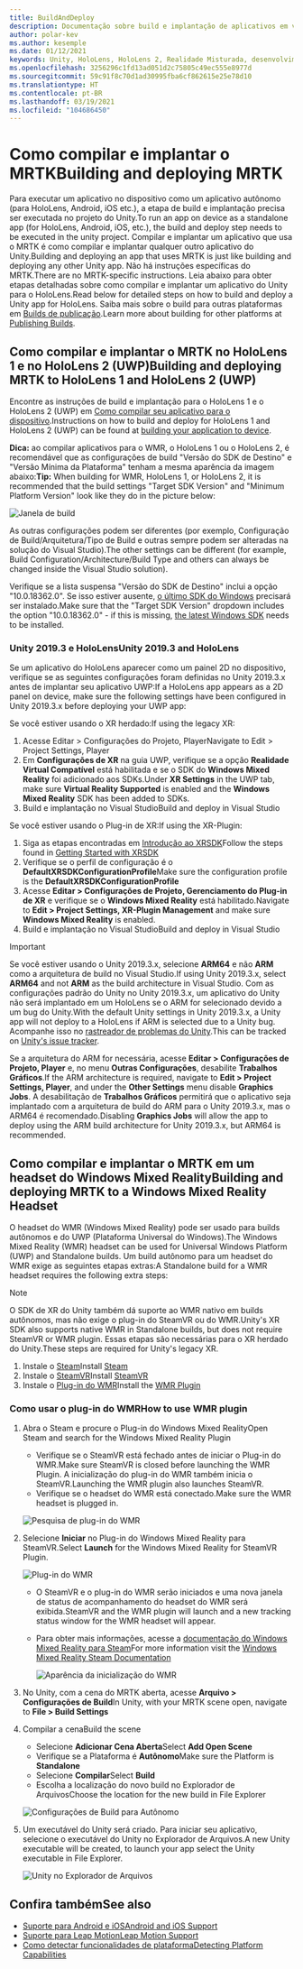 ```yaml
---
title: BuildAndDeploy
description: Documentação sobre build e implantação de aplicativos em vários dispositivos.
author: polar-kev
ms.author: kesemple
ms.date: 01/12/2021
keywords: Unity, HoloLens, HoloLens 2, Realidade Misturada, desenvolvimento, MRTK, Visual Studio, Android, iOS
ms.openlocfilehash: 3256296c1fd13ad051d2c75805c49ec555e8977d
ms.sourcegitcommit: 59c91f8c70d1ad30995fba6cf862615e25e78d10
ms.translationtype: HT
ms.contentlocale: pt-BR
ms.lasthandoff: 03/19/2021
ms.locfileid: "104686450"
---
```

# <a name="building-and-deploying-mrtk"></a><span data-ttu-id="6a351-104">Como compilar e implantar o MRTK</span><span class="sxs-lookup"><span data-stu-id="6a351-104">Building and deploying MRTK</span></span>

<span data-ttu-id="6a351-105">Para executar um aplicativo no dispositivo como um aplicativo autônomo (para HoloLens, Android, iOS etc.), a etapa de build e implantação precisa ser executada no projeto do Unity.</span><span class="sxs-lookup"><span data-stu-id="6a351-105">To run an app on device as a standalone app (for HoloLens, Android, iOS, etc.), the build and deploy step needs to be executed in the unity project.</span></span> <span data-ttu-id="6a351-106">Compilar e implantar um aplicativo que usa o MRTK é como compilar e implantar qualquer outro aplicativo do Unity.</span><span class="sxs-lookup"><span data-stu-id="6a351-106">Building and deploying an app that uses MRTK is just like building and deploying any other Unity app.</span></span> <span data-ttu-id="6a351-107">Não há instruções específicas do MRTK.</span><span class="sxs-lookup"><span data-stu-id="6a351-107">There are no MRTK-specific instructions.</span></span> <span data-ttu-id="6a351-108">Leia abaixo para obter etapas detalhadas sobre como compilar e implantar um aplicativo do Unity para o HoloLens.</span><span class="sxs-lookup"><span data-stu-id="6a351-108">Read below for detailed steps on how to build and deploy a Unity app for HoloLens.</span></span>  <span data-ttu-id="6a351-109">Saiba mais sobre o build para outras plataformas em [Builds de publicação](https://docs.unity3d.com/Manual/PublishingBuilds.html).</span><span class="sxs-lookup"><span data-stu-id="6a351-109">Learn more about building for other platforms at [Publishing Builds](https://docs.unity3d.com/Manual/PublishingBuilds.html).</span></span>

## <a name="building-and-deploying-mrtk-to-hololens-1-and-hololens-2-uwp"></a><span data-ttu-id="6a351-110">Como compilar e implantar o MRTK no HoloLens 1 e no HoloLens 2 (UWP)</span><span class="sxs-lookup"><span data-stu-id="6a351-110">Building and deploying MRTK to HoloLens 1 and HoloLens 2 (UWP)</span></span>

<span data-ttu-id="6a351-111">Encontre as instruções de build e implantação para o HoloLens 1 e o HoloLens 2 (UWP) em [Como compilar seu aplicativo para o dispositivo](https://docs.microsoft.com/windows/mixed-reality/mrlearning-base-ch1#build-your-application-to-your-device).</span><span class="sxs-lookup"><span data-stu-id="6a351-111">Instructions on how to build and deploy for HoloLens 1 and HoloLens 2 (UWP) can be found at [building your application to device](https://docs.microsoft.com/windows/mixed-reality/mrlearning-base-ch1#build-your-application-to-your-device).</span></span>

<span data-ttu-id="6a351-112">**Dica:** ao compilar aplicativos para o WMR, o HoloLens 1 ou o HoloLens 2, é recomendável que as configurações de build "Versão do SDK de Destino" e "Versão Mínima da Plataforma" tenham a mesma aparência da imagem abaixo:</span><span class="sxs-lookup"><span data-stu-id="6a351-112">**Tip:** When building for WMR, HoloLens 1, or HoloLens 2, it is recommended that the build settings "Target SDK Version" and "Minimum Platform Version" look like they do in the picture below:</span></span>

![Janela de build](../features/images/getting-started/BuildWindow.png)

<span data-ttu-id="6a351-114">As outras configurações podem ser diferentes (por exemplo, Configuração de Build/Arquitetura/Tipo de Build e outras sempre podem ser alteradas na solução do Visual Studio).</span><span class="sxs-lookup"><span data-stu-id="6a351-114">The other settings can be different (for example, Build Configuration/Architecture/Build Type and others can always be changed inside the Visual Studio solution).</span></span>

<span data-ttu-id="6a351-115">Verifique se a lista suspensa "Versão do SDK de Destino" inclui a opção "10.0.18362.0". Se isso estiver ausente, [o último SDK do Windows](https://developer.microsoft.com/windows/downloads/windows-10-sdk) precisará ser instalado.</span><span class="sxs-lookup"><span data-stu-id="6a351-115">Make sure that the "Target SDK Version" dropdown includes the option "10.0.18362.0" - if this is missing, [the latest Windows SDK](https://developer.microsoft.com/windows/downloads/windows-10-sdk) needs to be installed.</span></span>

### <a name="unity-20193-and-hololens"></a><span data-ttu-id="6a351-116">Unity 2019.3 e HoloLens</span><span class="sxs-lookup"><span data-stu-id="6a351-116">Unity 2019.3 and HoloLens</span></span>

<span data-ttu-id="6a351-117">Se um aplicativo do HoloLens aparecer como um painel 2D no dispositivo, verifique se as seguintes configurações foram definidas no Unity 2019.3.x antes de implantar seu aplicativo UWP:</span><span class="sxs-lookup"><span data-stu-id="6a351-117">If a HoloLens app appears as a 2D panel on device, make sure the following settings have been configured in Unity 2019.3.x before deploying your UWP app:</span></span>

<span data-ttu-id="6a351-118">Se você estiver usando o XR herdado:</span><span class="sxs-lookup"><span data-stu-id="6a351-118">If using the legacy XR:</span></span>

1. <span data-ttu-id="6a351-119">Acesse Editar > Configurações do Projeto, Player</span><span class="sxs-lookup"><span data-stu-id="6a351-119">Navigate to Edit > Project Settings, Player</span></span>
1. <span data-ttu-id="6a351-120">Em **Configurações de XR** na guia UWP, verifique se a opção **Realidade Virtual Compatível** está habilitada e se o SDK do **Windows Mixed Reality** foi adicionado aos SDKs.</span><span class="sxs-lookup"><span data-stu-id="6a351-120">Under **XR Settings** in the UWP tab, make sure **Virtual Reality Supported** is enabled and the **Windows Mixed Reality** SDK has been added to SDKs.</span></span>
1. <span data-ttu-id="6a351-121">Build e implantação no Visual Studio</span><span class="sxs-lookup"><span data-stu-id="6a351-121">Build and deploy in Visual Studio</span></span>

<span data-ttu-id="6a351-122">Se você estiver usando o Plug-in de XR:</span><span class="sxs-lookup"><span data-stu-id="6a351-122">If using the XR-Plugin:</span></span>

1. <span data-ttu-id="6a351-123">Siga as etapas encontradas em [Introdução ao XRSDK](../configuration/GettingStartedWithMRTKAndXRSDK.md)</span><span class="sxs-lookup"><span data-stu-id="6a351-123">Follow the steps found in [Getting Started with XRSDK](../configuration/GettingStartedWithMRTKAndXRSDK.md)</span></span>
1. <span data-ttu-id="6a351-124">Verifique se o perfil de configuração é o **DefaultXRSDKConfigurationProfile**</span><span class="sxs-lookup"><span data-stu-id="6a351-124">Make sure the configuration profile is the **DefaultXRSDKConfigurationProfile**</span></span>
1. <span data-ttu-id="6a351-125">Acesse **Editar > Configurações de Projeto, Gerenciamento do Plug-in de XR** e verifique se o **Windows Mixed Reality** está habilitado.</span><span class="sxs-lookup"><span data-stu-id="6a351-125">Navigate to **Edit > Project Settings, XR-Plugin Management** and make sure **Windows Mixed Reality** is enabled.</span></span>
1. <span data-ttu-id="6a351-126">Build e implantação no Visual Studio</span><span class="sxs-lookup"><span data-stu-id="6a351-126">Build and deploy in Visual Studio</span></span>

>[!IMPORTANT]
> <span data-ttu-id="6a351-127">Se você estiver usando o Unity 2019.3.x, selecione **ARM64** e não **ARM** como a arquitetura de build no Visual Studio.</span><span class="sxs-lookup"><span data-stu-id="6a351-127">If using Unity 2019.3.x, select **ARM64** and not **ARM** as the build architecture in Visual Studio.</span></span> <span data-ttu-id="6a351-128">Com as configurações padrão do Unity no Unity 2019.3.x, um aplicativo do Unity não será implantado em um HoloLens se o ARM for selecionado devido a um bug do Unity.</span><span class="sxs-lookup"><span data-stu-id="6a351-128">With the default Unity settings in Unity 2019.3.x, a Unity app will not deploy to a HoloLens if ARM is selected due to a Unity bug.</span></span> <span data-ttu-id="6a351-129">Acompanhe isso no [rastreador de problemas do Unity](https://issuetracker.unity3d.com/issues/enabling-graphics-jobs-in-2019-dot-3-x-results-in-a-crash-or-nothing-rendering-on-hololens-2).</span><span class="sxs-lookup"><span data-stu-id="6a351-129">This can be tracked on [Unity's issue tracker](https://issuetracker.unity3d.com/issues/enabling-graphics-jobs-in-2019-dot-3-x-results-in-a-crash-or-nothing-rendering-on-hololens-2).</span></span>
>
> <span data-ttu-id="6a351-130">Se a arquitetura do ARM for necessária, acesse **Editar > Configurações de Projeto, Player** e, no menu **Outras Configurações**, desabilite **Trabalhos Gráficos**.</span><span class="sxs-lookup"><span data-stu-id="6a351-130">If the ARM architecture is required, navigate to **Edit > Project Settings, Player**, and under the **Other Settings** menu disable **Graphics Jobs**.</span></span> <span data-ttu-id="6a351-131">A desabilitação de **Trabalhos Gráficos** permitirá que o aplicativo seja implantado com a arquitetura de build do ARM para o Unity 2019.3.x, mas o ARM64 é recomendado.</span><span class="sxs-lookup"><span data-stu-id="6a351-131">Disabling **Graphics Jobs** will allow the app to deploy using the ARM build architecture for Unity 2019.3.x, but ARM64 is recommended.</span></span>

## <a name="building-and-deploying-mrtk-to-a-windows-mixed-reality-headset"></a><span data-ttu-id="6a351-132">Como compilar e implantar o MRTK em um headset do Windows Mixed Reality</span><span class="sxs-lookup"><span data-stu-id="6a351-132">Building and deploying MRTK to a Windows Mixed Reality Headset</span></span>

<span data-ttu-id="6a351-133">O headset do WMR (Windows Mixed Reality) pode ser usado para builds autônomos e do UWP (Plataforma Universal do Windows).</span><span class="sxs-lookup"><span data-stu-id="6a351-133">The Windows Mixed Reality (WMR) headset can be used for Universal Windows Platform (UWP) and Standalone builds.</span></span>  <span data-ttu-id="6a351-134">Um build autônomo para um headset do WMR exige as seguintes etapas extras:</span><span class="sxs-lookup"><span data-stu-id="6a351-134">A Standalone build for a WMR headset requires the following extra steps:</span></span>

> [!NOTE]
> <span data-ttu-id="6a351-135">O SDK de XR do Unity também dá suporte ao WMR nativo em builds autônomos, mas não exige o plug-in do SteamVR ou do WMR.</span><span class="sxs-lookup"><span data-stu-id="6a351-135">Unity's XR SDK also supports native WMR in Standalone builds, but does not require SteamVR or WMR plugin.</span></span> <span data-ttu-id="6a351-136">Essas etapas são necessárias para o XR herdado do Unity.</span><span class="sxs-lookup"><span data-stu-id="6a351-136">These steps are required for Unity's legacy XR.</span></span>

1. <span data-ttu-id="6a351-137">Instale o [Steam](https://store.steampowered.com/about/)</span><span class="sxs-lookup"><span data-stu-id="6a351-137">Install [Steam](https://store.steampowered.com/about/)</span></span>
1. <span data-ttu-id="6a351-138">Instale o [SteamVR](https://store.steampowered.com/app/250820/SteamVR/)</span><span class="sxs-lookup"><span data-stu-id="6a351-138">Install [SteamVR](https://store.steampowered.com/app/250820/SteamVR/)</span></span>
1. <span data-ttu-id="6a351-139">Instale o [Plug-in do WMR](https://store.steampowered.com/app/719950/Windows_Mixed_Reality_for_SteamVR/)</span><span class="sxs-lookup"><span data-stu-id="6a351-139">Install the [WMR Plugin](https://store.steampowered.com/app/719950/Windows_Mixed_Reality_for_SteamVR/)</span></span>

### <a name="how-to-use-wmr-plugin"></a><span data-ttu-id="6a351-140">Como usar o plug-in do WMR</span><span class="sxs-lookup"><span data-stu-id="6a351-140">How to use WMR plugin</span></span>

1. <span data-ttu-id="6a351-141">Abra o Steam e procure o Plug-in do Windows Mixed Reality</span><span class="sxs-lookup"><span data-stu-id="6a351-141">Open Steam and search for the Windows Mixed Reality Plugin</span></span>
    - <span data-ttu-id="6a351-142">Verifique se o SteamVR está fechado antes de iniciar o Plug-in do WMR.</span><span class="sxs-lookup"><span data-stu-id="6a351-142">Make sure SteamVR is closed before launching the WMR Plugin.</span></span> <span data-ttu-id="6a351-143">A inicialização do plug-in do WMR também inicia o SteamVR.</span><span class="sxs-lookup"><span data-stu-id="6a351-143">Launching the WMR plugin also launches SteamVR.</span></span>
    - <span data-ttu-id="6a351-144">Verifique se o headset do WMR está conectado.</span><span class="sxs-lookup"><span data-stu-id="6a351-144">Make sure the WMR headset is plugged in.</span></span>

    ![Pesquisa de plug-in do WMR](../features/images/build-deploy/wmr/SteamSearchWMRPlugin.png)

1. <span data-ttu-id="6a351-146">Selecione **Iniciar** no Plug-in do Windows Mixed Reality para SteamVR.</span><span class="sxs-lookup"><span data-stu-id="6a351-146">Select **Launch** for the Windows Mixed Reality for SteamVR Plugin.</span></span>

    ![Plug-in do WMR](../features/images/build-deploy/wmr/WMRPlugin.png)

    - <span data-ttu-id="6a351-148">O SteamVR e o plug-in do WMR serão iniciados e uma nova janela de status de acompanhamento do headset do WMR será exibida.</span><span class="sxs-lookup"><span data-stu-id="6a351-148">SteamVR and the WMR plugin will launch and a new tracking status window for the WMR headset will appear.</span></span>
    - <span data-ttu-id="6a351-149">Para obter mais informações, acesse a [documentação do Windows Mixed Reality para Steam](https://support.microsoft.com/help/4053622/windows-10-play-steamvr-games-in-windows-mixed-reality)</span><span class="sxs-lookup"><span data-stu-id="6a351-149">For more information visit the [Windows Mixed Reality Steam Documentation](https://support.microsoft.com/help/4053622/windows-10-play-steamvr-games-in-windows-mixed-reality)</span></span>

        ![Aparência da inicialização do WMR](../features/images/build-deploy/wmr/WMRPluginActive.png)

1. <span data-ttu-id="6a351-151">No Unity, com a cena do MRTK aberta, acesse **Arquivo > Configurações de Build**</span><span class="sxs-lookup"><span data-stu-id="6a351-151">In Unity, with your MRTK scene open, navigate to **File > Build Settings**</span></span>

1. <span data-ttu-id="6a351-152">Compilar a cena</span><span class="sxs-lookup"><span data-stu-id="6a351-152">Build the scene</span></span>
    - <span data-ttu-id="6a351-153">Selecione **Adicionar Cena Aberta**</span><span class="sxs-lookup"><span data-stu-id="6a351-153">Select **Add Open Scene**</span></span>
    - <span data-ttu-id="6a351-154">Verifique se a Plataforma é **Autônomo**</span><span class="sxs-lookup"><span data-stu-id="6a351-154">Make sure the Platform is **Standalone**</span></span>
    - <span data-ttu-id="6a351-155">Selecione **Compilar**</span><span class="sxs-lookup"><span data-stu-id="6a351-155">Select **Build**</span></span>
    - <span data-ttu-id="6a351-156">Escolha a localização do novo build no Explorador de Arquivos</span><span class="sxs-lookup"><span data-stu-id="6a351-156">Choose the location for the new build in File Explorer</span></span>

    ![Configurações de Build para Autônomo](../features/images/build-deploy/wmr/BuildSettingsStandaloneUnity.png)

1. <span data-ttu-id="6a351-158">Um executável do Unity será criado. Para iniciar seu aplicativo, selecione o executável do Unity no Explorador de Arquivos.</span><span class="sxs-lookup"><span data-stu-id="6a351-158">A new Unity executable will be created, to launch your app select the Unity executable in File Explorer.</span></span>

    ![Unity no Explorador de Arquivos](../features/images/build-deploy/wmr/FileExplorerUnityExe.png)

## <a name="see-also"></a><span data-ttu-id="6a351-160">Confira também</span><span class="sxs-lookup"><span data-stu-id="6a351-160">See also</span></span>

- [<span data-ttu-id="6a351-161">Suporte para Android e iOS</span><span class="sxs-lookup"><span data-stu-id="6a351-161">Android and iOS Support</span></span>](../features/cross-platform/UsingARFoundation.md)
- [<span data-ttu-id="6a351-162">Suporte para Leap Motion</span><span class="sxs-lookup"><span data-stu-id="6a351-162">Leap Motion Support</span></span>](../features/cross-platform/LeapMotionMRTK.md)
- [<span data-ttu-id="6a351-163">Como detectar funcionalidades de plataforma</span><span class="sxs-lookup"><span data-stu-id="6a351-163">Detecting Platform Capabilities</span></span>](../features/cross-platform/DetectingPlatformCapabilities.md)
